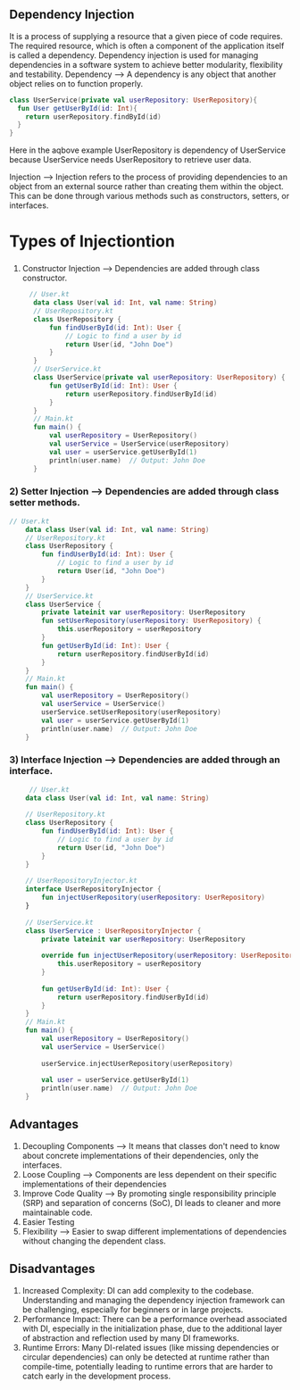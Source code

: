 ## Dependency Injection
It is a process of supplying a resource that a given piece of code requires. The required resource, which is often a component of the application itself is called a dependency.
Dependency injection is used for managing dependencies in a software system to achieve better modularity, flexibility and testability.
Dependency --> A dependency is any object that another object relies on to function properly.
```kotlin
class UserService(private val userRepository: UserRepository){
  fun User getUserById(id: Int){
    return userRepository.findById(id)
  } 
}
```
Here in the aqbove example UserRepository is dependency of UserService because UserService needs UserRepository to retrieve user data.

Injection --> Injection refers to the process of providing dependencies to an object from an external source rather than creating them within the object. This can be done through various methods such as constructors, setters, or interfaces.
# Types of Injectiontion
  ###
  1) Constructor Injection --> Dependencies are added through class constructor.
```kotlin
     // User.kt
      data class User(val id: Int, val name: String)
      // UserRepository.kt
      class UserRepository {
          fun findUserById(id: Int): User {
              // Logic to find a user by id
              return User(id, "John Doe")
          }
      }
      // UserService.kt
      class UserService(private val userRepository: UserRepository) {
          fun getUserById(id: Int): User {
              return userRepository.findUserById(id)
          }
      }
      // Main.kt
      fun main() {
          val userRepository = UserRepository()
          val userService = UserService(userRepository)
          val user = userService.getUserById(1)
          println(user.name)  // Output: John Doe
      }
```
  
 ### 2) Setter Injection --> Dependencies are added through class setter methods.
```kotlin
// User.kt
    data class User(val id: Int, val name: String)
    // UserRepository.kt
    class UserRepository {
        fun findUserById(id: Int): User {
            // Logic to find a user by id
            return User(id, "John Doe")
        }
    }
    // UserService.kt
    class UserService {
        private lateinit var userRepository: UserRepository
        fun setUserRepository(userRepository: UserRepository) {
            this.userRepository = userRepository
        }
        fun getUserById(id: Int): User {
            return userRepository.findUserById(id)
        }
    }
    // Main.kt
    fun main() {
        val userRepository = UserRepository()
        val userService = UserService()
        userService.setUserRepository(userRepository)
        val user = userService.getUserById(1)
        println(user.name)  // Output: John Doe
    }
```
 ### 3) Interface Injection --> Dependencies are added through an interface.
```kotlin
     // User.kt
    data class User(val id: Int, val name: String)
    
    // UserRepository.kt
    class UserRepository {
        fun findUserById(id: Int): User {
            // Logic to find a user by id
            return User(id, "John Doe")
        }
    }
    
    // UserRepositoryInjector.kt
    interface UserRepositoryInjector {
        fun injectUserRepository(userRepository: UserRepository)
    }
    
    // UserService.kt
    class UserService : UserRepositoryInjector {
        private lateinit var userRepository: UserRepository
    
        override fun injectUserRepository(userRepository: UserRepository) {
            this.userRepository = userRepository
        }
    
        fun getUserById(id: Int): User {
            return userRepository.findUserById(id)
        }
    }
    // Main.kt
    fun main() {
        val userRepository = UserRepository()
        val userService = UserService()
    
        userService.injectUserRepository(userRepository)
    
        val user = userService.getUserById(1)
        println(user.name)  // Output: John Doe
    }
```
## Advantages
   1) Decoupling Components --> It means that classes don't need to know about concrete implementations of their dependencies, only the interfaces.
   2) Loose Coupling --> Components are less dependent on their specific implementations of their dependencies
   3) Improve Code Quality --> By promoting single responsibility principle (SRP) and separation of concerns (SoC), DI leads to cleaner and more maintainable code.
   4) Easier Testing
   5) Flexibility --> Easier to swap different implementations of dependencies without changing the dependent class.
## Disadvantages
  1) Increased Complexity: DI can add complexity to the codebase. Understanding and managing the dependency injection framework can be challenging, especially for beginners or in large projects.
  2) Performance Impact: There can be a performance overhead associated with DI, especially in the initialization phase, due to the additional layer of abstraction and reflection used by many DI frameworks.
  3) Runtime Errors: Many DI-related issues (like missing dependencies or circular dependencies) can only be detected at runtime rather than compile-time, potentially leading to runtime errors that are harder to catch early in the development process.
